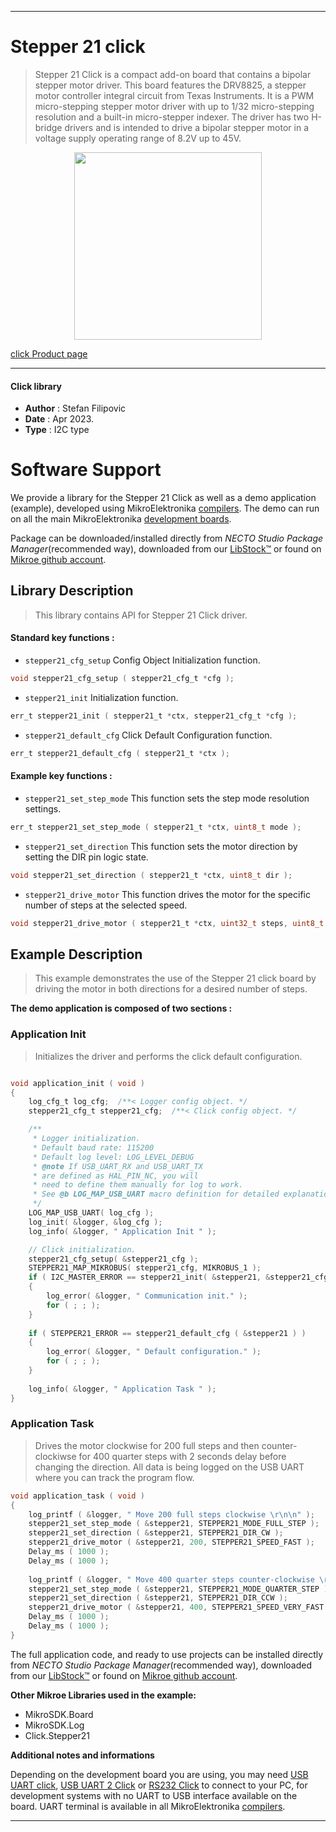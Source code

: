 
---
# Stepper 21 click

> Stepper 21 Click is a compact add-on board that contains a bipolar stepper motor driver. This board features the DRV8825, a stepper motor controller integral circuit from Texas Instruments. It is a PWM micro-stepping stepper motor driver with up to 1/32 micro-stepping resolution and a built-in micro-stepper indexer. The driver has two H-bridge drivers and is intended to drive a bipolar stepper motor in a voltage supply operating range of 8.2V up to 45V.

<p align="center">
  <img src="https://download.mikroe.com/images/click_for_ide/stepper21_click.png" height=300px>
</p>

[click Product page](https://www.mikroe.com/stepper-21-click)

---


#### Click library

- **Author**        : Stefan Filipovic
- **Date**          : Apr 2023.
- **Type**          : I2C type


# Software Support

We provide a library for the Stepper 21 Click
as well as a demo application (example), developed using MikroElektronika
[compilers](https://www.mikroe.com/necto-studio).
The demo can run on all the main MikroElektronika [development boards](https://www.mikroe.com/development-boards).

Package can be downloaded/installed directly from *NECTO Studio Package Manager*(recommended way), downloaded from our [LibStock&trade;](https://libstock.mikroe.com) or found on [Mikroe github account](https://github.com/MikroElektronika/mikrosdk_click_v2/tree/master/clicks).

## Library Description

> This library contains API for Stepper 21 Click driver.

#### Standard key functions :

- `stepper21_cfg_setup` Config Object Initialization function.
```c
void stepper21_cfg_setup ( stepper21_cfg_t *cfg );
```

- `stepper21_init` Initialization function.
```c
err_t stepper21_init ( stepper21_t *ctx, stepper21_cfg_t *cfg );
```

- `stepper21_default_cfg` Click Default Configuration function.
```c
err_t stepper21_default_cfg ( stepper21_t *ctx );
```

#### Example key functions :

- `stepper21_set_step_mode` This function sets the step mode resolution settings.
```c
err_t stepper21_set_step_mode ( stepper21_t *ctx, uint8_t mode );
```

- `stepper21_set_direction` This function sets the motor direction by setting the DIR pin logic state.
```c
void stepper21_set_direction ( stepper21_t *ctx, uint8_t dir );
```

- `stepper21_drive_motor` This function drives the motor for the specific number of steps at the selected speed.
```c
void stepper21_drive_motor ( stepper21_t *ctx, uint32_t steps, uint8_t speed );
```

## Example Description

> This example demonstrates the use of the Stepper 21 click board by driving the motor in both directions for a desired number of steps.

**The demo application is composed of two sections :**

### Application Init

> Initializes the driver and performs the click default configuration.

```c

void application_init ( void )
{
    log_cfg_t log_cfg;  /**< Logger config object. */
    stepper21_cfg_t stepper21_cfg;  /**< Click config object. */

    /** 
     * Logger initialization.
     * Default baud rate: 115200
     * Default log level: LOG_LEVEL_DEBUG
     * @note If USB_UART_RX and USB_UART_TX 
     * are defined as HAL_PIN_NC, you will 
     * need to define them manually for log to work. 
     * See @b LOG_MAP_USB_UART macro definition for detailed explanation.
     */
    LOG_MAP_USB_UART( log_cfg );
    log_init( &logger, &log_cfg );
    log_info( &logger, " Application Init " );

    // Click initialization.
    stepper21_cfg_setup( &stepper21_cfg );
    STEPPER21_MAP_MIKROBUS( stepper21_cfg, MIKROBUS_1 );
    if ( I2C_MASTER_ERROR == stepper21_init( &stepper21, &stepper21_cfg ) ) 
    {
        log_error( &logger, " Communication init." );
        for ( ; ; );
    }
    
    if ( STEPPER21_ERROR == stepper21_default_cfg ( &stepper21 ) )
    {
        log_error( &logger, " Default configuration." );
        for ( ; ; );
    }
    
    log_info( &logger, " Application Task " );
}

```

### Application Task

> Drives the motor clockwise for 200 full steps and then counter-clockiwse for 400 quarter
steps with 2 seconds delay before changing the direction. All data is being logged on the USB UART where you can track the program flow.

```c
void application_task ( void )
{
    log_printf ( &logger, " Move 200 full steps clockwise \r\n\n" );
    stepper21_set_step_mode ( &stepper21, STEPPER21_MODE_FULL_STEP );
    stepper21_set_direction ( &stepper21, STEPPER21_DIR_CW );
    stepper21_drive_motor ( &stepper21, 200, STEPPER21_SPEED_FAST );
    Delay_ms ( 1000 );
    Delay_ms ( 1000 );
    
    log_printf ( &logger, " Move 400 quarter steps counter-clockwise \r\n\n" );
    stepper21_set_step_mode ( &stepper21, STEPPER21_MODE_QUARTER_STEP );
    stepper21_set_direction ( &stepper21, STEPPER21_DIR_CCW );
    stepper21_drive_motor ( &stepper21, 400, STEPPER21_SPEED_VERY_FAST );
    Delay_ms ( 1000 );
    Delay_ms ( 1000 );
}
```

The full application code, and ready to use projects can be installed directly from *NECTO Studio Package Manager*(recommended way), downloaded from our [LibStock&trade;](https://libstock.mikroe.com) or found on [Mikroe github account](https://github.com/MikroElektronika/mikrosdk_click_v2/tree/master/clicks).

**Other Mikroe Libraries used in the example:**

- MikroSDK.Board
- MikroSDK.Log
- Click.Stepper21

**Additional notes and informations**

Depending on the development board you are using, you may need
[USB UART click](https://www.mikroe.com/usb-uart-click),
[USB UART 2 Click](https://www.mikroe.com/usb-uart-2-click) or
[RS232 Click](https://www.mikroe.com/rs232-click) to connect to your PC, for
development systems with no UART to USB interface available on the board. UART
terminal is available in all MikroElektronika
[compilers](https://shop.mikroe.com/compilers).

---
